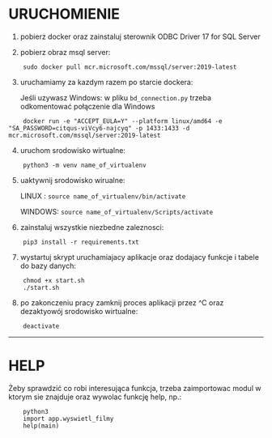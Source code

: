 # URUCHOMIENIE

1. pobierz docker oraz zainstaluj sterownik ODBC Driver 17 for SQL Server


2. pobierz obraz msql server:

```
    sudo docker pull mcr.microsoft.com/mssql/server:2019-latest
```


3. uruchamiamy za kazdym razem po starcie dockera:

    Jeśli uzywasz Windows: w pliku ``` bd_connection.py ``` trzeba odkomentować połączenie dla Windows

```
    docker run -e "ACCEPT_EULA=Y" --platform linux/amd64 -e "SA_PASSWORD=citqus-viVcy6-najcyq" -p 1433:1433 -d mcr.microsoft.com/mssql/server:2019-latest
```


4. uruchom srodowisko wirtualne:

```
    python3 -m venv name_of_virtualenv
```


5. uaktywnij srodowisko wirualne:

    LINUX  : ``` source name_of_virtualenv/bin/activate ```

    WINDOWS: ``` source name_of_virtualenv/Scripts/activate ```


6. zainstaluj wszystkie niezbedne zaleznosci:

```
    pip3 install -r requirements.txt
```


7. wystartuj skrypt uruchamiajacy aplikacje oraz dodajacy funkcje i tabele do bazy danych:

```
    chmod +x start.sh
    ./start.sh
```


8. po zakonczeniu pracy zamknij proces aplikacji przez ^C oraz dezaktyowój srodowisko wirtualne:

```
    deactivate
```



___
# HELP

Żeby sprawdzić co robi interesująca funkcja, trzeba zaimportowac modul w ktorym sie znajduje oraz wywolac funkcję help, np.:

```
    python3
    import app.wyswietl_filmy
    help(main)
```

